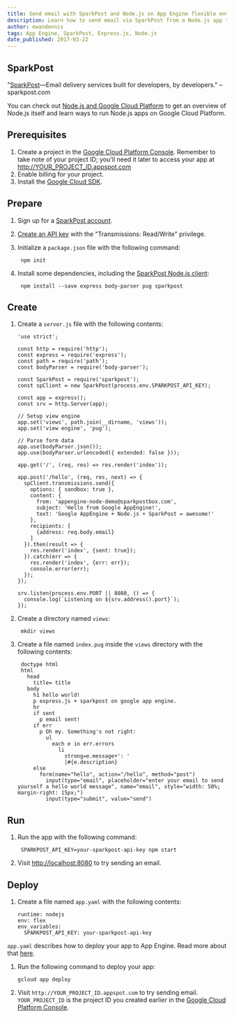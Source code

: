 ```yaml
---
title: Send email with SparkPost and Node.js on App Engine flexible environment
description: Learn how to send email via SparkPost from a Node.js app to App Engine flexible environment.
author: ewandennis
tags: App Engine, SparkPost, Express.js, Node.js
date_published: 2017-03-22
---
```


## SparkPost

"[SparkPost][sparkpost]—Email delivery services built for developers, by developers." – sparkpost.com

You can check out [Node.js and Google Cloud Platform][nodejs-gcp] to get an
overview of Node.js itself and learn ways to run Node.js apps on Google Cloud
Platform.

## Prerequisites

1. Create a project in the [Google Cloud Platform Console](https://console.cloud.google.com/).
    Remember to take note of your project ID; you'll need it later to access your app at http://YOUR_PROJECT_ID.appspot.com
1. Enable billing for your project.
1. Install the [Google Cloud SDK](https://cloud.google.com/sdk/).

## Prepare

1. Sign up for a [SparkPost account](https://app.sparkpost.com/sign-up).

1. [Create an API key](https://app.sparkpost.com/account/credentials) with the "Transmissions: Read/Write" privilege.

1. Initialize a `package.json` file with the following command:

        npm init

1. Install some dependencies, including the [SparkPost Node.js client](https://github.com/sparkpost/node-sparkpost):

        npm install --save express body-parser pug sparkpost

## Create

1.  Create a `server.js` file with the following contents:

        'use strict';

        const http = require('http');
        const express = require('express');
        const path = require('path');
        const bodyParser = require('body-parser');

        const SparkPost = require('sparkpost');
        const spClient = new SparkPost(process.env.SPARKPOST_API_KEY);

        const app = express();
        const srv = http.Server(app);

        // Setup view engine
        app.set('views', path.join(__dirname, 'views'));
        app.set('view engine', 'pug');

        // Parse form data
        app.use(bodyParser.json());
        app.use(bodyParser.urlencoded({ extended: false }));

        app.get('/', (req, res) => res.render('index'));

        app.post('/hello', (req, res, next) => {
          spClient.transmissions.send({
            options: { sandbox: true },
            content: {
              from: 'appengine-node-demo@sparkpostbox.com',
              subject: 'Hello from Google AppEngine!',
              text: 'Google AppEngine + Node.js + SparkPost = awesome!'
            },
            recipients: [
              {address: req.body.email} 
            ]
          }).then(result => {
            res.render('index', {sent: true});
          }).catch(err => {
            res.render('index', {err: err});
            console.error(err);
          });
        });

        srv.listen(process.env.PORT || 8080, () => {
          console.log(`Listening on ${srv.address().port}`);
        });

1. Create a directory named `views`:

        mkdir views

1. Create a file named `index.pug` inside the `views` directory with the
following contents:

        doctype html
        html    
          head
            title= title
          body
            h1 hello world!
            p express.js + sparkpost on google app engine.
            hr
            if sent
              p email sent!
            if err
              p Oh my. Something's not right:
                ul
                  each e in err.errors
                    li
                      strong=e.message+': '
                      |#{e.description}
            else
              form(name="hello", action="/hello", method="post")
                input(type="email", placeholder="enter your email to send yourself a hello world message", name="email", style="width: 50%; margin-right: 15px;")
                input(type="submit", value="send")

## Run

1. Run the app with the following command:

        SPARKPOST_API_KEY=your-sparkpost-api-key npm start

1. Visit [http://localhost:8080](http://localhost:8080) to try sending an email.

## Deploy

1.  Create a file named `app.yaml` with the following contents:

        runtime: nodejs
        env: flex
        env_variables:
          SPARKPOST_API_KEY: your-sparkpost-api-key

`app.yaml` describes how to deploy your app to App Engine. Read more about that [here](https://cloud.google.com/appengine/docs/flexible/nodejs/configuring-your-app-with-app-yaml).

1.  Run the following command to deploy your app:

        gcloud app deploy

1.  Visit `http://YOUR_PROJECT_ID.appspot.com` to try sending email. `YOUR_PROJECT_ID` is the project ID you created earlier in the [Google Cloud Platform Console](https://console.cloud.google.com/).

[sparkpost]: https://www.sparkpost.com/
[nodejs-gcp]: https://cloud.google.com/nodejs/
